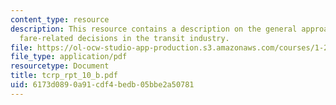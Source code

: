 ```yaml
---
content_type: resource
description: This resource contains a description on the general approach to making
  fare-related decisions in the transit industry.
file: https://ol-ocw-studio-app-production.s3.amazonaws.com/courses/1-259j-transit-management-fall-2006/6173d0890a91cdf4bedb05bbe2a50781_tcrp_rpt_10_b.pdf
file_type: application/pdf
resourcetype: Document
title: tcrp_rpt_10_b.pdf
uid: 6173d089-0a91-cdf4-bedb-05bbe2a50781
---
```

